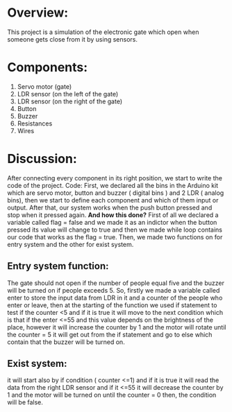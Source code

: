 
#  Overview:
This project is a simulation of the electronic gate which open when someone gets close from it by using sensors.  
# Components:
1.	Servo motor (gate)
2. LDR sensor (on the left of the gate)
3. LDR sensor (on the right of the gate)
4.	Button 
5.	Buzzer 
6.	Resistances 
7.	Wires 
# Discussion:
After connecting every component in its right position, we start to write the code of the project. 
Code: 
First, we declared all the bins in the Arduino kit which are servo motor, button and buzzer ( digital bins ) and 2 LDR ( analog bins), then we start to define each component and which of them input or output.
 After that, our system works when the push button pressed and stop when it pressed again. **And how this done?** 
First of all we declared a variable called flag = false and we made it as an indictor when the button pressed its value will change to true and then we made while loop contains our code that works as the flag = true. 
Then, we made two functions on for entry system and the other for exist system. 
## **Entry system function**:
The gate should not open if the number of people equal five and the buzzer will be turned on if people exceeds 5. So, firstly we made a variable called enter to store the input data from LDR in it and a counter of the people who enter or leave, then at the starting of the function we used if statement to test if the counter <5 and if it is true it will move to the next condition which is that if the enter <=55 and this value depends on the brightness of the place, however it will increase the counter by 1 and the motor will rotate until the counter = 5 it will get out from the if statement and go to else which contain that the buzzer will be turned on. 

## **Exist system**: 
it will start also by if condition ( counter <=1) and if it is true it will read the data from the right LDR sensor and if it <=55 it will decrease the counter by 1 and the motor will be turned on until the counter = 0 then, the condition will be false.  
